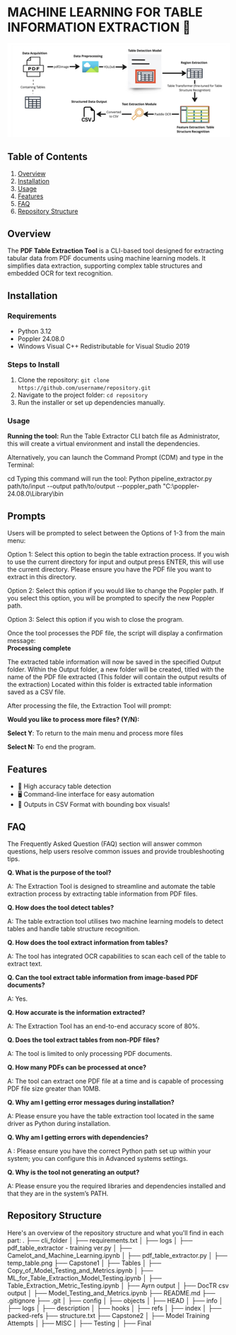 # MACHINE LEARNING FOR TABLE INFORMATION EXTRACTION  📝

![Screenshot](Assets/Pipeline.jpeg)

## Table of Contents
1. [Overview](#overview)
2. [Installation](#installation)
3. [Usage](#usage)
4. [Features](#features)
5. [FAQ](#faq)
6. [Repository Structure](#repositorystructure)

## Overview
The **PDF Table Extraction Tool** is a CLI-based tool designed for extracting tabular data from PDF documents using machine learning models. It simplifies data extraction, supporting complex table structures and embedded OCR for text recognition.

## Installation
### Requirements
- Python 3.12
- Poppler 24.08.0
- Windows Visual C++ Redistributable for Visual Studio 2019

### Steps to Install
1. Clone the repository: `git clone https://github.com/username/repository.git`
2. Navigate to the project folder: `cd repository`
3. Run the installer or set up dependencies manually.

### Usage
**Running the tool:** 
Run the Table Extractor CLI batch file as Administrator, this will create a virtual environment and install the dependencies.  

Alternatively, you can launch the Command Prompt (CDM) and type in the Terminal: 

cd <path to Python script> 
Typing this command will run the tool: 
Python pipeline_extractor.py path/to/input --output path/to/output --poppler_path "C:\poppler-24.08.0\Library\bin 

## Prompts
Users will be prompted to select between the Options of 1-3 from the main menu: 

Option 1:  Select this option to begin the table extraction process.  If you wish to use the current directory for input and output press ENTER, this will use the current directory. Please ensure you have the PDF file you want to extract in this directory. 

Option 2: Select this option if you would like to change the Poppler path.  If you select this option, you will be prompted to specify the new Poppler path. 

Option 3: Select this option if you wish to close the program. 

Once the tool processes the PDF file, the script will display a confirmation message:  
**Processing complete**

The extracted table information will now be saved in the specified Output folder. 
Within the Output folder, a new folder will be created, titled with the name of the PDF file extracted (This folder will contain the output results of the extraction)
Located within this folder is extracted table information saved as a CSV file. 

After processing the file, the Extraction Tool will prompt: 

**Would you like to process more files? (Y/N):**

**Select Y**: To return to the main menu and process more files 

**Select N:** To end the program. 

## Features
- 🚀 High accuracy table detection
- 🖥️ Command-line interface for easy automation
- 📄 Outputs in CSV Format with bounding box visuals!

## FAQ
The Frequently Asked Question (FAQ) section will answer common questions, help users resolve common issues and provide troubleshooting tips. 

 
**Q. What is the purpose of the tool?**
 
A: The Extraction Tool is designed to streamline and automate the table extraction process by extracting table information from PDF files. 
 
**Q. How does the tool detect tables?**
 
A: The table extraction tool utilises two machine learning models to detect tables and handle table structure recognition. 
 
**Q. How does the tool extract information from tables?**
 
A: The tool has integrated OCR capabilities to scan each cell of the table to extract text. 
 
 
**Q. Can the tool extract table information from image-based PDF documents?** 
 
A: Yes. 
 
 
**Q. How accurate is the information extracted?**
 
A: The Extraction Tool has an end-to-end accuracy score of 80%. 
 

**Q. Does the tool extract tables from non-PDF files?**

 
A: The tool is limited to only processing PDF documents. 
 
 
**Q. How many PDFs can be processed at once?**
 
A: The tool can extract one PDF file at a time and is capable of processing PDF file size greater than 10MB.  
 
 
**Q. Why am I getting error messages during installation?**
 
A: Please ensure you have the table extraction tool located in the same driver as Python during installation. 
 
**Q. Why am I getting errors with dependencies?**
 
A : Please ensure you have the correct Python path set up within your system; you can configure this in Advanced systems settings. 
 
**Q. Why is the tool not generating an output?** 
 
A: Please ensure you the required libraries and dependencies installed and that they are in the system’s PATH. 


## Repository Structure
Here's an overview of the repository structure and what you'll find in each part:
.
├── cli_folder
│   ├── requirements.txt
│   ├── logs
│   ├── pdf_table_extractor - training ver.py
│   ├── Camelot_and_Machine_Learning.ipynb
│   ├── pdf_table_extractor.py
│   ├── temp_table.png
├── Capstone1
│   ├── Tables
│   ├── Copy_of_Model_Testing_and_Metrics.ipynb
│   ├── ML_for_Table_Extraction_Model_Testing.ipynb
│   ├── Table_Extraction_Metric_Testing.ipynb
│   ├── Ayrn output
│   ├── DocTR csv output
│   ├── Model_Testing_and_Metrics.ipynb
├── README.md
├── .gitignore
├── .git
│   ├── config
│   ├── objects
│   ├── HEAD
│   ├── info
│   ├── logs
│   ├── description
│   ├── hooks
│   ├── refs
│   ├── index
│   ├── packed-refs
├── structure.txt
├── Capstone2
│   ├── Model Training Attempts
│   ├── MISC
│   ├── Testing
│   ├── Final





